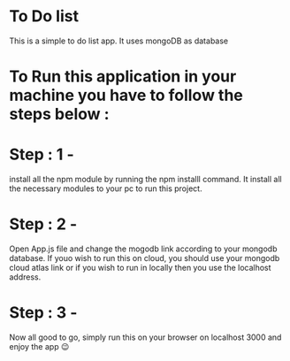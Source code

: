 # To Do list
This is a simple to do list app. It uses mongoDB as database

# To Run this application in your machine you have to follow the steps below :
# Step : 1 -
install all the npm module by running the npm installl command. It install all the necessary modules to your pc to run this project.

# Step : 2 -
Open App.js file and change the mogodb link according to your mongodb database. If youo wish to run this on cloud, you should use your mongodb cloud atlas link or if you wish to run in locally then you use the localhost address.

# Step : 3 -
Now all good to go, simply run this on your browser on localhost 3000 and enjoy the app 😉
